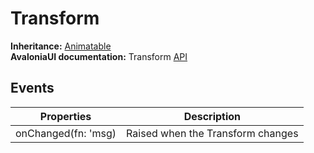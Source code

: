 # Transform

**Inheritance:** [Animatable](../../animatable.md)\
**AvaloniaUI documentation:** Transform [API](https://reference.avaloniaui.net/api/Avalonia.Media/Transform/)

## Events

| Properties          | Description                       |
| ------------------- | --------------------------------- |
| onChanged(fn: 'msg) | Raised when the Transform changes |
